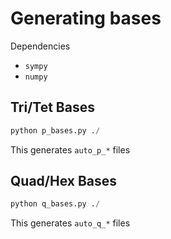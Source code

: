 # Generating bases

Dependencies

- `sympy`
- `numpy`

## Tri/Tet Bases

```python
python p_bases.py ./
```

This generates `auto_p_*` files

## Quad/Hex Bases

```python
python q_bases.py ./
```

This generates `auto_q_*` files
